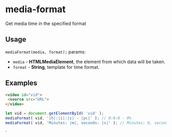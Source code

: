 # media-format

Get media time in the specified format

## Usage
`mediaFormat(media, format);`
params:
* `media` - **HTMLMediaElement**, the element from which data will be taken.
* `format` - **String**, template for time format.

## Examples

```html
<video id="vid">
 <source src="URL">
</video>
```

```javascript
let vid = document.getElementById( 'vid' );
mediaFormat( vid, '|h|:|i|:|s| - |pc|' ); // 0:0:0 - 0%
mediaFormat( vid, 'Minutes: |m|, seconds: |s|' ); // Minutes: 0, seconds:0 
```


`

